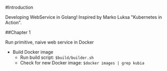 #Introduction 

Developing WebService in Golang! Inspired by Marko Luksa "Kubernetes in Action".

##Chapter 1

Run primitive, naive web service in Docker

- Build Docker  image
  - Run build script: `$build/builder.sh`
  - Check for new Docker image: `$docker images | grep kubia`